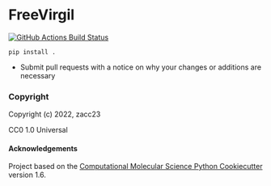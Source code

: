FreeVirgil
==============================
[//]: # (Badges)
[![GitHub Actions Build Status](https://github.com/REPLACE_WITH_OWNER_ACCOUNT/projectname/workflows/CI/badge.svg)](https://github.com/REPLACE_WITH_OWNER_ACCOUNT/projectname/actions?query=workflow%3ACI)


`pip install .`

* Submit pull requests with a notice on why your changes or additions are necessary

### Copyright

Copyright (c) 2022, zacc23

CC0 1.0 Universal

#### Acknowledgements
 
Project based on the 
[Computational Molecular Science Python Cookiecutter](https://github.com/molssi/cookiecutter-cms) version 1.6.
